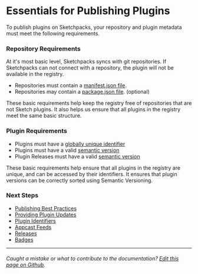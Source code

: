 # Essentials for Publishing Plugins

To publish plugins on Sketchpacks, your repository and plugin metadata must meet
the following requirements.

### Repository Requirements

At it's most basic level, Sketchpacks syncs with git repositories.  If Sketchpacks
can not connect with a repository, the plugin will not be available in the registry.

* Repositories must contain a [manifest.json file](http://developer.sketchapp.com/guides/plugin-bundles/#manifest).
* Repositories may contain a [package.json file](https://github.com/skpm/skpm/blob/master/template/package.json). (optional)

These basic requirements help keep the registry free of repositories that are not
Sketch plugins.  It also helps us ensure that all plugins in the registry meet the
same basic structure.

### Plugin Requirements

* Plugins must have a [globally unique identifier](./identifiers.md)
* Plugins must have a valid [semantic version](http://semver.org/)
* Plugin Releases must have a valid [semantic version](http://semver.org/)

These basic requirements help ensure that all plugins in the registry are unique,
and can be accessed by their identifiers. It ensures that plugin versions can be
correctly sorted using Semantic Versioning.

### Next Steps

* [Publishing Best Practices](./publishing/best-practices.md)
* [Providing Plugin Updates](./publishing/providing-plugin-updates.md)
* [Plugin Identifiers](./publishing/identifiers.md)
* [Appcast Feeds](./publishing/appcast.md)
* [Releases](./developers/publishing/releases.md)
* [Badges](./publishing/badges.md)

---

###### Caught a mistake or what to contribute to the documentation? [Edit this page on Github](https://github.com/sketchpacks/docs/blob/master/developers/publishing/essentials.md).
